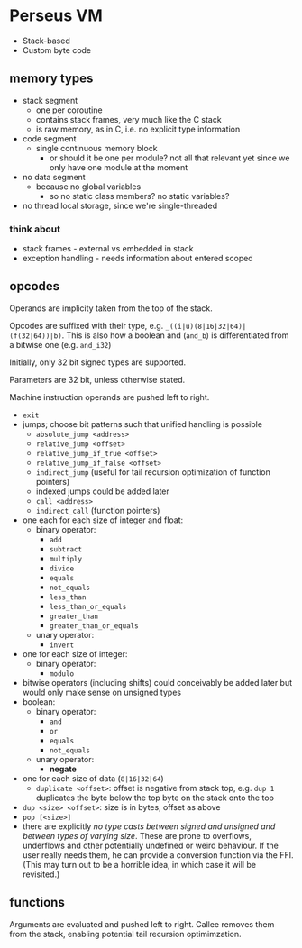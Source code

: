 # Perseus VM

*   Stack-based
*   Custom byte code

## memory types

*   stack segment
    *   one per coroutine
    *   contains stack frames, very much like the C stack
    *   is raw memory, as in C, i.e. no explicit type information
*   code segment
    *   single continuous memory block
        *   or should it be one per module? not all that relevant yet since we only have one module at the moment
*   no data segment
    *   because no global variables
        *   so no static class members? no static variables?
*   no thread local storage, since we're single-threaded

### think about

*   stack frames - external vs embedded in stack
*   exception handling - needs information about entered scoped

## opcodes

Operands are implicity taken from the top of the stack.

Opcodes are suffixed with their type, e.g. `_((i|u)(8|16|32|64)|(f(32|64))|b)`. This is also how a boolean and (`and_b`) is differentiated from a bitwise one (e.g. `and_i32`)

Initially, only 32 bit signed types are supported.

Parameters are 32 bit, unless otherwise stated.

Machine instruction operands are pushed left to right.

*   `exit`
*   jumps; choose bit patterns such that unified handling is possible
    *   `absolute_jump <address>`
    *   `relative_jump <offset>`
    *   `relative_jump_if_true <offset>`
    *   `relative_jump_if_false <offset>`
    *   `indirect_jump` (useful for tail recursion optimization of function pointers)
    *   indexed jumps could be added later
    *   `call <address>`
    *   `indirect_call` (function pointers)
*   one each for each size of integer and float:
    *   binary operator:
        *   `add`
        *   `subtract`
        *   `multiply`
        *   `divide`
        *   `equals`
        *   `not_equals`
        *   `less_than`
        *   `less_than_or_equals`
        *   `greater_than`
        *   `greater_than_or_equals`
    *   unary operator:
        *   `invert`
*   one for each size of integer:
    *   binary operator:
        *   `modulo`
*   bitwise operators (including shifts) could conceivably be added later but would only make sense on unsigned types
*   boolean:
    *   binary operator:
        *   `and`
        *   `or`
        *   `equals`
        *   `not_equals`
    *   unary operator:
        *   **negate**
*   one for each size of data (`8|16|32|64`)
    *   `duplicate <offset>`: offset is negative from stack top, e.g. `dup 1` duplicates the byte below the top byte on the stack onto the top
*   `dup <size> <offset>`: size is in bytes, offset as above
*   `pop [<size>]`
*   there are explicitly _no type casts between signed and unsigned and between types of varying size_. These are prone to overflows, underflows and other potentially undefined or weird behaviour. If the user really needs them, he can provide a conversion function via the FFI. (This may turn out to be a horrible idea, in which case it will be revisited.)

## functions

Arguments are evaluated and pushed left to right. Callee removes them from the stack, enabling potential tail recursion optimimzation.